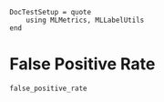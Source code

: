 ```@meta
DocTestSetup = quote
    using MLMetrics, MLLabelUtils
end
```

# False Positive Rate

```@docs
false_positive_rate
```
